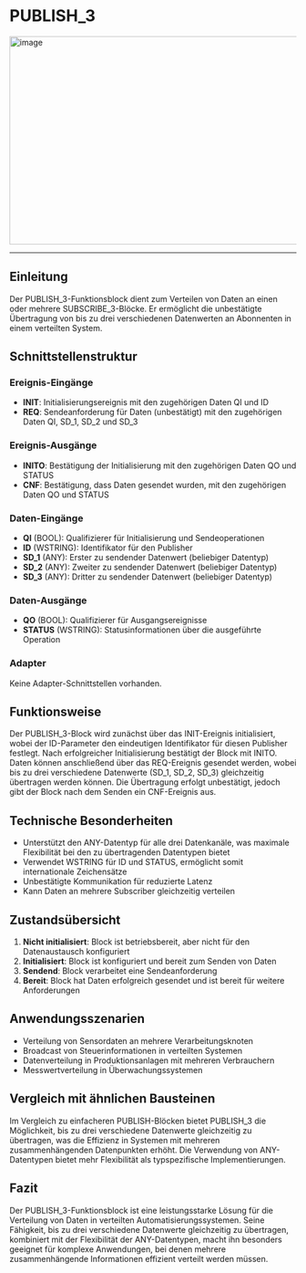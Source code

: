 # PUBLISH_3

<img width="1372" height="365" alt="image" src="https://github.com/user-attachments/assets/d6ecaaa9-15ed-4f40-a1ce-43631c28c135" />

* * * * * * * * * *

## Einleitung
Der PUBLISH_3-Funktionsblock dient zum Verteilen von Daten an einen oder mehrere SUBSCRIBE_3-Blöcke. Er ermöglicht die unbestätigte Übertragung von bis zu drei verschiedenen Datenwerten an Abonnenten in einem verteilten System.

## Schnittstellenstruktur

### **Ereignis-Eingänge**
- **INIT**: Initialisierungsereignis mit den zugehörigen Daten QI und ID
- **REQ**: Sendeanforderung für Daten (unbestätigt) mit den zugehörigen Daten QI, SD_1, SD_2 und SD_3

### **Ereignis-Ausgänge**
- **INITO**: Bestätigung der Initialisierung mit den zugehörigen Daten QO und STATUS
- **CNF**: Bestätigung, dass Daten gesendet wurden, mit den zugehörigen Daten QO und STATUS

### **Daten-Eingänge**
- **QI** (BOOL): Qualifizierer für Initialisierung und Sendeoperationen
- **ID** (WSTRING): Identifikator für den Publisher
- **SD_1** (ANY): Erster zu sendender Datenwert (beliebiger Datentyp)
- **SD_2** (ANY): Zweiter zu sendender Datenwert (beliebiger Datentyp)  
- **SD_3** (ANY): Dritter zu sendender Datenwert (beliebiger Datentyp)

### **Daten-Ausgänge**
- **QO** (BOOL): Qualifizierer für Ausgangsereignisse
- **STATUS** (WSTRING): Statusinformationen über die ausgeführte Operation

### **Adapter**
Keine Adapter-Schnittstellen vorhanden.

## Funktionsweise
Der PUBLISH_3-Block wird zunächst über das INIT-Ereignis initialisiert, wobei der ID-Parameter den eindeutigen Identifikator für diesen Publisher festlegt. Nach erfolgreicher Initialisierung bestätigt der Block mit INITO. Daten können anschließend über das REQ-Ereignis gesendet werden, wobei bis zu drei verschiedene Datenwerte (SD_1, SD_2, SD_3) gleichzeitig übertragen werden können. Die Übertragung erfolgt unbestätigt, jedoch gibt der Block nach dem Senden ein CNF-Ereignis aus.

## Technische Besonderheiten
- Unterstützt den ANY-Datentyp für alle drei Datenkanäle, was maximale Flexibilität bei den zu übertragenden Datentypen bietet
- Verwendet WSTRING für ID und STATUS, ermöglicht somit internationale Zeichensätze
- Unbestätigte Kommunikation für reduzierte Latenz
- Kann Daten an mehrere Subscriber gleichzeitig verteilen

## Zustandsübersicht
1. **Nicht initialisiert**: Block ist betriebsbereit, aber nicht für den Datenaustausch konfiguriert
2. **Initialisiert**: Block ist konfiguriert und bereit zum Senden von Daten
3. **Sendend**: Block verarbeitet eine Sendeanforderung
4. **Bereit**: Block hat Daten erfolgreich gesendet und ist bereit für weitere Anforderungen

## Anwendungsszenarien
- Verteilung von Sensordaten an mehrere Verarbeitungsknoten
- Broadcast von Steuerinformationen in verteilten Systemen
- Datenverteilung in Produktionsanlagen mit mehreren Verbrauchern
- Messwertverteilung in Überwachungssystemen

## Vergleich mit ähnlichen Bausteinen
Im Vergleich zu einfacheren PUBLISH-Blöcken bietet PUBLISH_3 die Möglichkeit, bis zu drei verschiedene Datenwerte gleichzeitig zu übertragen, was die Effizienz in Systemen mit mehreren zusammenhängenden Datenpunkten erhöht. Die Verwendung von ANY-Datentypen bietet mehr Flexibilität als typspezifische Implementierungen.

## Fazit
Der PUBLISH_3-Funktionsblock ist eine leistungsstarke Lösung für die Verteilung von Daten in verteilten Automatisierungssystemen. Seine Fähigkeit, bis zu drei verschiedene Datenwerte gleichzeitig zu übertragen, kombiniert mit der Flexibilität der ANY-Datentypen, macht ihn besonders geeignet für komplexe Anwendungen, bei denen mehrere zusammenhängende Informationen effizient verteilt werden müssen.
